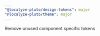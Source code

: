 ```yaml
---
"@localyze-pluto/design-tokens": major
"@localyze-pluto/theme": major
---
```


Remove unused component specific tokens
